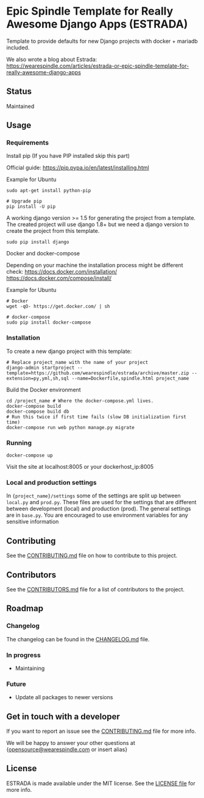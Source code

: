 # Epic Spindle Template for Really Awesome Django Apps (ESTRADA)

Template to provide defaults for new Django projects with docker + mariadb included.

We also wrote a blog about Estrada: https://wearespindle.com/articles/estrada-or-epic-spindle-template-for-really-awesome-django-apps

## Status

 Maintained

## Usage

### Requirements

Install pip
(If you have PIP installed skip this part)

Official guide: https://pip.pypa.io/en/latest/installing.html

Example for Ubuntu
```
sudo apt-get install python-pip

# Upgrade pip
pip install -U pip
```

A working django version >= 1.5 for generating the project from a template. The
created project will use django 1.8+ but we need a django version to create
the project from this template.
```
sudo pip install django
```

Docker and docker-compose

Depending on your machine the installation process might be different check:
https://docs.docker.com/installation/
https://docs.docker.com/compose/install/

Example for Ubuntu
```
# Docker
wget -qO- https://get.docker.com/ | sh

# docker-compose
sudo pip install docker-compose
```

### Installation

To create a new django project with this template:
```
# Replace project_name with the name of your project
django-admin startproject --template=https://github.com/wearespindle/estrada/archive/master.zip --extension=py,yml,sh,sql --name=Dockerfile,spindle.html project_name
```

Build the Docker environment
```
cd /project_name # Where the docker-compose.yml lives.
docker-compose build
docker-compose build db
# Run this twice if first time fails (slow DB initialization first time)
docker-compose run web python manage.py migrate
```

### Running

```
docker-compose up
```

Visit the site at localhost:8005 or your dockerhost_ip:8005

### Local and production settings

In `{project_name}/settings` some of the settings are split up between `local.py`
and `prod.py`. These files are used for the settings that are different between
development (local) and production (prod). The general settings are in `base.py`.
You are encouraged to use environment variables for any sensitive information

## Contributing

See the [CONTRIBUTING.md](CONTRIBUTING.md) file on how to contribute to this project.

## Contributors

See the [CONTRIBUTORS.md](CONTRIBUTORS.md) file for a list of contributors to the project.

## Roadmap

### Changelog

The changelog can be found in the [CHANGELOG.md](CHANGELOG.md) file.

### In progress

 * Maintaining

### Future

 * Update all packages to newer versions

## Get in touch with a developer

If you want to report an issue see the [CONTRIBUTING.md](CONTRIBUTING.md) file for more info.

We will be happy to answer your other questions at {opensource@wearespindle.com or insert alias}

## License

ESTRADA is made available under the MIT license. See the [LICENSE file](LICENSE) for more info.
